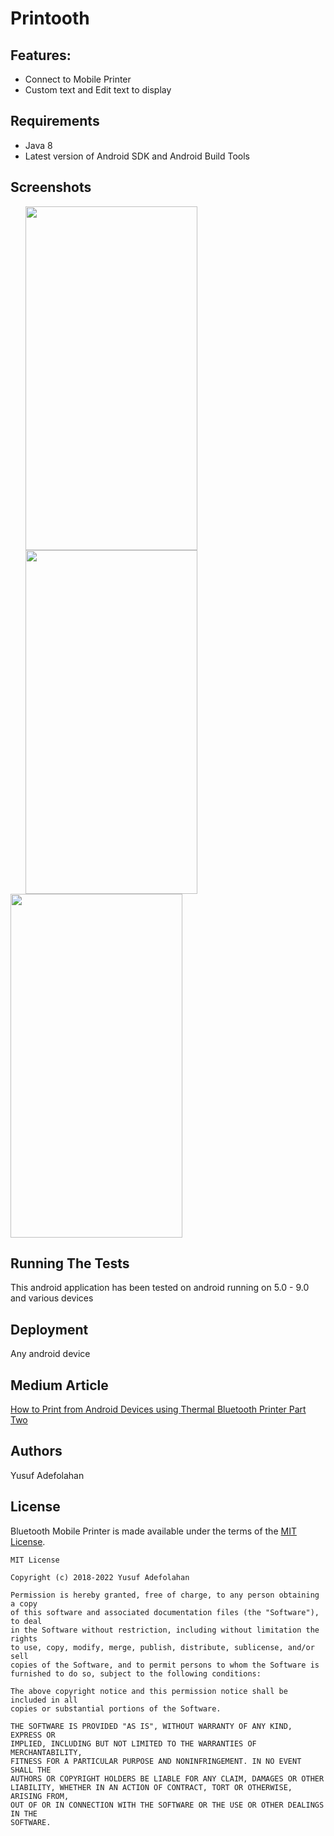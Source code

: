 # Printooth


## Features:
* Connect to Mobile Printer
* Custom text and Edit text to display


## Requirements
* Java 8
* Latest version of Android SDK and Android Build Tools

## Screenshots
<img height=550 width=275 src="https://user-images.githubusercontent.com/15203737/74158109-c61e7680-4c19-11ea-9e46-022e00cd96fe.jpg" hspace=24><img height=550 width=275 src="https://user-images.githubusercontent.com/15203737/74158619-af2c5400-4c1a-11ea-9f7c-3be923dc194e.jpg"
 hspace=24><img height=550 width=275 src="https://user-images.githubusercontent.com/15203737/177048708-0e742cce-344a-4166-92e0-37a4f16155c2.jpg"/> 


## Running The Tests
This android application has been tested on android running on  5.0 - 9.0 and various devices

## Deployment
Any android device

## Medium Article
[How to Print from Android Devices using Thermal Bluetooth Printer Part Two](https://medium.com/@folahan/how-to-print-from-android-devices-using-thermal-bluetooth-printer-part-two-6418ba9469ac)


## Authors
Yusuf Adefolahan

## License

Bluetooth Mobile Printer is made available under the terms of the [MIT License](https://opensource.org/licenses/MIT).
```
MIT License

Copyright (c) 2018-2022 Yusuf Adefolahan

Permission is hereby granted, free of charge, to any person obtaining a copy
of this software and associated documentation files (the "Software"), to deal
in the Software without restriction, including without limitation the rights
to use, copy, modify, merge, publish, distribute, sublicense, and/or sell
copies of the Software, and to permit persons to whom the Software is
furnished to do so, subject to the following conditions:

The above copyright notice and this permission notice shall be included in all
copies or substantial portions of the Software.

THE SOFTWARE IS PROVIDED "AS IS", WITHOUT WARRANTY OF ANY KIND, EXPRESS OR
IMPLIED, INCLUDING BUT NOT LIMITED TO THE WARRANTIES OF MERCHANTABILITY,
FITNESS FOR A PARTICULAR PURPOSE AND NONINFRINGEMENT. IN NO EVENT SHALL THE
AUTHORS OR COPYRIGHT HOLDERS BE LIABLE FOR ANY CLAIM, DAMAGES OR OTHER
LIABILITY, WHETHER IN AN ACTION OF CONTRACT, TORT OR OTHERWISE, ARISING FROM,
OUT OF OR IN CONNECTION WITH THE SOFTWARE OR THE USE OR OTHER DEALINGS IN THE
SOFTWARE.
```
